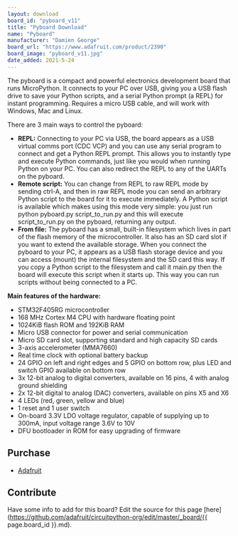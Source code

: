 ```yaml
---
layout: download
board_id: "pyboard_v11"
title: "Pyboard Download"
name: "Pyboard"
manufacturer: "Damien George"
board_url: "https://www.adafruit.com/product/2390"
board_image: "pyboard_v11.jpg"
date_added: 2021-5-24
---
```


The pyboard is a compact and powerful electronics development board that runs MicroPython. It connects to your PC over USB, giving you a USB flash drive to save your Python scripts, and a serial Python prompt (a REPL) for instant programming. Requires a micro USB cable, and will work with Windows, Mac and Linux.

There are 3 main ways to control the pyboard:

*   **REPL:** Connecting to your PC via USB, the board appears as a USB virtual comms port (CDC VCP) and you can use any serial program to connect and get a Python REPL prompt. This allows you to instantly type and execute Python commands, just like you would when running Python on your PC. You can also redirect the REPL to any of the UARTs on the pyboard.
*   **Remote script:** You can change from REPL to raw REPL mode by sending ctrl-A, and then in raw REPL mode you can send an arbitrary Python script to the board for it to execute immediately. A Python script is available which makes using this mode very simple: you just run python pyboard.py script_to_run.py and this will execute script_to_run.py on the pyboard, returning any output.
*   **From file:** The pyboard has a small, built-in filesystem which lives in part of the flash memory of the microcontroller. It also has an SD card slot if you want to extend the available storage. When you connect the pyboard to your PC, it appears as a USB flash storage device and you can access (mount) the internal filesystem and the SD card this way. If you copy a Python script to the filesystem and call it main.py then the board will execute this script when it starts up. This way you can run scripts without being connected to a PC.

**Main features of the hardware:**
*   STM32F405RG microcontroller
*   168 MHz Cortex M4 CPU with hardware floating point
*   1024KiB flash ROM and 192KiB RAM
*   Micro USB connector for power and serial communication
*   Micro SD card slot, supporting standard and high capacity SD cards
*   3-axis accelerometer (MMA7660)
*   Real time clock with optional battery backup
*   24 GPIO on left and right edges and 5 GPIO on bottom row, plus LED and switch GPIO available on bottom row
*   3x 12-bit analog to digital converters, available on 16 pins, 4 with analog ground shielding
*   2x 12-bit digital to analog (DAC) converters, available on pins X5 and X6
*   4 LEDs (red, green, yellow and blue)
*   1 reset and 1 user switch
*   On-board 3.3V LDO voltage regulator, capable of supplying up to 300mA, input voltage range 3.6V to 10V
*   DFU bootloader in ROM for easy upgrading of firmware

## Purchase
* [Adafruit](https://www.adafruit.com/product/2390)

## Contribute

Have some info to add for this board? Edit the source for this page [here](https://github.com/adafruit/circuitpython-org/edit/master/_board/{{ page.board_id }}.md).
